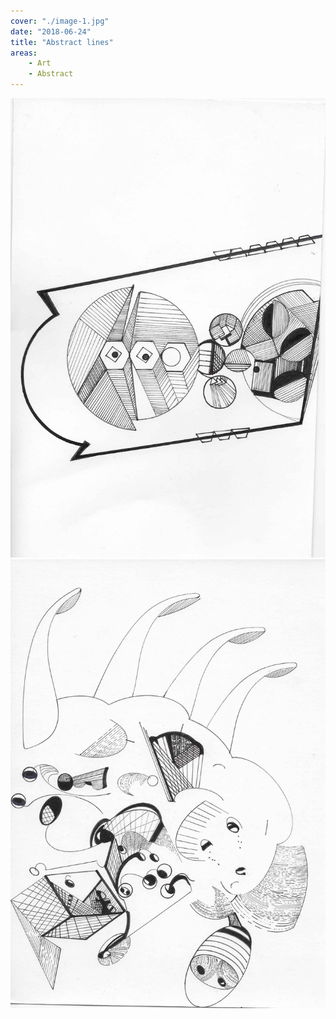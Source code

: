 ```yaml
---
cover: "./image-1.jpg"
date: "2018-06-24"
title: "Abstract lines"
areas:
    - Art
    - Abstract
---
```


![](./image-2.jpg)
![](./image-3.jpg)
